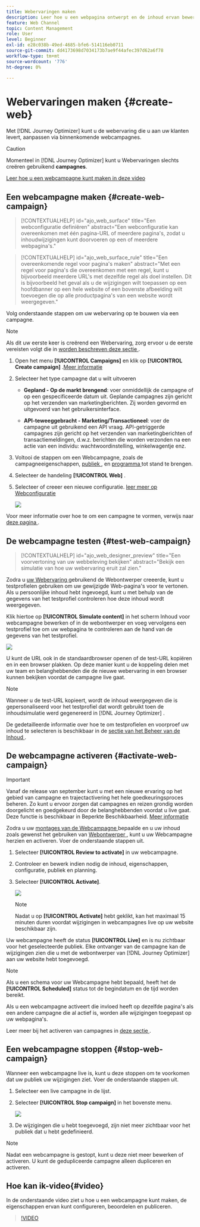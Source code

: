 ```yaml
---
title: Webervaringen maken
description: Leer hoe u een webpagina ontwerpt en de inhoud ervan bewerkt in Journey Optimizer
feature: Web Channel
topic: Content Management
role: User
level: Beginner
exl-id: e28c038b-49ed-4685-bfe6-514116eb0711
source-git-commit: dd4173698d7034173b7ae9f44afec397d62a6f78
workflow-type: tm+mt
source-wordcount: '776'
ht-degree: 0%

---
```


# Webervaringen maken {#create-web}

Met [!DNL Journey Optimizer] kunt u de webervaring die u aan uw klanten levert, aanpassen via binnenkomende webcampagnes.

>[!CAUTION]
>
>Momenteel in [!DNL Journey Optimizer] kunt u Webervaringen slechts creëren gebruikend **campagnes**.

[Leer hoe u een webcampagne kunt maken in deze video](#video)

## Een webcampagne maken {#create-web-campaign}

>[!CONTEXTUALHELP]
>id="ajo_web_surface"
>title="Een webconfiguratie definiëren"
>abstract="Een webconfiguratie kan overeenkomen met één pagina-URL of meerdere pagina&#39;s, zodat u inhoudwijzigingen kunt doorvoeren op een of meerdere webpagina&#39;s."

>[!CONTEXTUALHELP]
>id="ajo_web_surface_rule"
>title="Een overeenkomende regel voor pagina&#39;s maken"
>abstract="Met een regel voor pagina&#39;s die overeenkomen met een regel, kunt u bijvoorbeeld meerdere URL&#39;s met dezelfde regel als doel instellen. Dit is bijvoorbeeld het geval als u de wijzigingen wilt toepassen op een hoofdbanner op een hele website of een bovenste afbeelding wilt toevoegen die op alle productpagina&#39;s van een website wordt weergegeven."

Volg onderstaande stappen om uw webervaring op te bouwen via een campagne.

>[!NOTE]
>
>Als dit uw eerste keer is creërend een Webervaring, zorg ervoor u de eerste vereisten volgt die in [ worden beschreven deze sectie ](web-prerequisites.md).

1. Open het menu **[!UICONTROL Campaigns]** en klik op **[!UICONTROL Create campaign]** .[Meer informatie](../campaigns/create-campaign.md)


1. Selecteer het type campagne dat u wilt uitvoeren

   * **Gepland - Op de markt brengend**: voer onmiddellijk de campagne of op een gespecificeerde datum uit. Geplande campagnes zijn gericht op het verzenden van marketingberichten. Zij worden gevormd en uitgevoerd van het gebruikersinterface.

   * **API-teweeggebracht - Marketing/Transactioneel**: voer de campagne uit gebruikend een API vraag. API-getriggerde campagnes zijn gericht op het verzenden van marketingberichten of transactiemeldingen, d.w.z. berichten die worden verzonden na een actie van een individu: wachtwoordinstelling, winkelwagentje enz.

1. Voltooi de stappen om een Webcampagne, zoals de campagneeigenschappen, [ publiek ](../audience/about-audiences.md), en [ programma ](../campaigns/create-campaign.md#schedule) tot stand te brengen.

1. Selecteer de handeling **[!UICONTROL Web]** .

1. Selecteer of creeer een nieuwe configuratie. [ leer meer op Webconfiguratie ](web-configuration.md)

   ![](assets/web-campaign-steps.png)

Voor meer informatie over hoe te om een campagne te vormen, verwijs naar [ deze pagina ](../campaigns/get-started-with-campaigns.md).

## De webcampagne testen {#test-web-campaign}

>[!CONTEXTUALHELP]
>id="ajo_web_designer_preview"
>title="Een voorvertoning van uw webbeleving bekijken"
>abstract="Bekijk een simulatie van hoe uw webervaring eruit zal zien."

Zodra u [ uw Webervaring ](edit-web-content.md) gebruikend de Webontwerper creeerde, kunt u testprofielen gebruiken om uw gewijzigde Web-pagina&#39;s voor te vertonen. Als u persoonlijke inhoud hebt ingevoegd, kunt u met behulp van de gegevens van het testprofiel controleren hoe deze inhoud wordt weergegeven.

Klik hiertoe op **[!UICONTROL Simulate content]** in het scherm Inhoud voor webcampagne bewerken of in de webontwerper en voeg vervolgens een testprofiel toe om uw webpagina te controleren aan de hand van de gegevens van het testprofiel.

![](assets/web-designer-preview.png)

U kunt de URL ook in de standaardbrowser openen of de test-URL kopiëren en in een browser plakken. Op deze manier kunt u de koppeling delen met uw team en belanghebbenden die de nieuwe webervaring in een browser kunnen bekijken voordat de campagne live gaat.

>[!NOTE]
>
>Wanneer u de test-URL kopieert, wordt de inhoud weergegeven die is gepersonaliseerd voor het testprofiel dat wordt gebruikt toen de inhoudsimulatie werd gegenereerd in [!DNL Journey Optimizer] .

De gedetailleerde informatie over hoe te om testprofielen en voorproef uw inhoud te selecteren is beschikbaar in de [ sectie van het Beheer van de Inhoud ](../content-management/preview-test.md).

## De webcampagne activeren {#activate-web-campaign}

>[!IMPORTANT]
>
>Vanaf de release van september kunt u met een nieuwe ervaring op het gebied van campagne en trajectactivering het hele goedkeuringsproces beheren. Zo kunt u ervoor zorgen dat campagnes en reizen grondig worden doorgelicht en goedgekeurd door de belanghebbenden voordat u live gaat. Deze functie is beschikbaar in Beperkte Beschikbaarheid. [Meer informatie](../test-approve/gs-approval.md)

Zodra u uw [ montages van de Webcampagne ](#configure-web-campaign) bepaalde en u uw inhoud zoals gewenst het gebruiken van [ Webontwerper ](edit-web-content.md#work-with-web-designer), kunt u uw Webcampagne herzien en activeren. Voer de onderstaande stappen uit.

<!--
>[!NOTE]
>
>You can also preview your web campaign content before activating it. [Learn more](#test-web-campaign)-->

1. Selecteer **[!UICONTROL Review to activate]** in uw webcampagne.

1. Controleer en bewerk indien nodig de inhoud, eigenschappen, configuratie, publiek en planning.

1. Selecteer **[!UICONTROL Activate]**.

   ![](assets/web-campaign-activate.png)

   >[!NOTE]
   >
   >Nadat u op **[!UICONTROL Activate]** hebt geklikt, kan het maximaal 15 minuten duren voordat wijzigingen in webcampagnes live op uw website beschikbaar zijn.

Uw webcampagne heeft de status **[!UICONTROL Live]** en is nu zichtbaar voor het geselecteerde publiek. Elke ontvanger van de campagne kan de wijzigingen zien die u met de webontwerper van [!DNL Journey Optimizer] aan uw website hebt toegevoegd.

>[!NOTE]
>
>Als u een schema voor uw Webcampagne hebt bepaald, heeft het de **[!UICONTROL Scheduled]** status tot de begindatum en de tijd worden bereikt.
>
>Als u een webcampagne activeert die invloed heeft op dezelfde pagina&#39;s als een andere campagne die al actief is, worden alle wijzigingen toegepast op uw webpagina&#39;s.

Leer meer bij het activeren van campagnes in [ deze sectie ](../campaigns/review-activate-campaign.md).

## Een webcampagne stoppen {#stop-web-campaign}

Wanneer een webcampagne live is, kunt u deze stoppen om te voorkomen dat uw publiek uw wijzigingen ziet. Voer de onderstaande stappen uit.

1. Selecteer een live campagne in de lijst.

1. Selecteer **[!UICONTROL Stop campaign]** in het bovenste menu.

   ![](assets/web-campaign-stop.png)

1. De wijzigingen die u hebt toegevoegd, zijn niet meer zichtbaar voor het publiek dat u hebt gedefinieerd.

>[!NOTE]
>
>Nadat een webcampagne is gestopt, kunt u deze niet meer bewerken of activeren. U kunt de gedupliceerde campagne alleen dupliceren en activeren.

## Hoe kan ik-video{#video}

In de onderstaande video ziet u hoe u een webcampagne kunt maken, de eigenschappen ervan kunt configureren, beoordelen en publiceren.

>[!VIDEO](https://video.tv.adobe.com/v/3418800/?quality=12&learn=on)